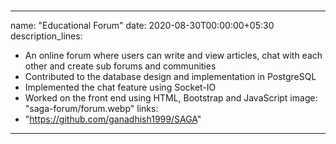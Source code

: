 # 

---
name: "Educational Forum"
date: 2020-08-30T00:00:00+05:30
description_lines:
- An online forum where users can write and view articles, chat with each other and create sub forums and communities
- Contributed to the database design and implementation in PostgreSQL
- Implemented the chat feature using Socket-IO
- Worked on the front end using HTML, Bootstrap and JavaScript
image: "saga-forum/forum.webp"
links:
- "https://github.com/ganadhish1999/SAGA"
---
